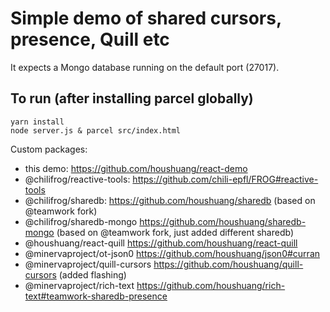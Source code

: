 # Simple demo of shared cursors, presence, Quill etc

It expects a Mongo database running on the default port (27017). 

## To run (after installing parcel globally)
```
yarn install
node server.js & parcel src/index.html
```

Custom packages: 

- this demo: https://github.com/houshuang/react-demo
- @chilifrog/reactive-tools: https://github.com/chili-epfl/FROG#reactive-tools
- @chilifrog/sharedb: https://github.com/houshuang/sharedb (based on @teamwork fork)
- @chilifrog/sharedb-mongo https://github.com/houshuang/sharedb-mongo (based on @teamwork fork, just added different sharedb)
- @houshuang/react-quill https://github.com/houshuang/react-quill
- @minervaproject/ot-json0 https://github.com/houshuang/json0#curran
- @minervaproject/quill-cursors https://github.com/houshuang/quill-cursors (added flashing)
- @minervaproject/rich-text https://github.com/houshuang/rich-text#teamwork-sharedb-presence
